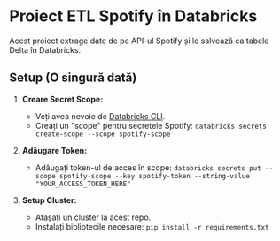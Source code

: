 # Proiect ETL Spotify în Databricks

Acest proiect extrage date de pe API-ul Spotify și le salvează ca tabele Delta în Databricks.

## Setup (O singură dată)

1.  **Creare Secret Scope:**
    * Veți avea nevoie de [Databricks CLI](http://googleusercontent.com/databricks/cli/0).
    * Creați un "scope" pentru secretele Spotify:
        `databricks secrets create-scope --scope spotify-scope`

2.  **Adăugare Token:**
    * Adăugați token-ul de acces în scope:
        `databricks secrets put --scope spotify-scope --key spotify-token --string-value "YOUR_ACCESS_TOKEN_HERE"`

3.  **Setup Cluster:**
    * Atașați un cluster la acest repo.
    * Instalați bibliotecile necesare:
        `pip install -r requirements.txt`

